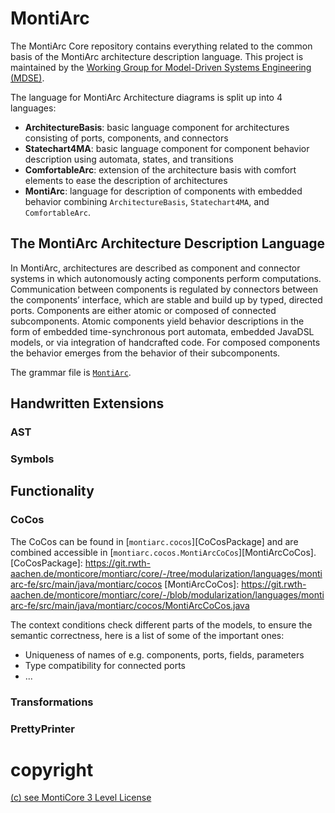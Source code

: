 <!-- (c) https://github.com/MontiCore/monticore -->
# MontiArc

The MontiArc Core repository contains everything related to the common basis
of the MontiArc architecture description language. This project is maintained
by the [Working Group for Model-Driven Systems Engineering (MDSE)][mdse].

[se-rwth]: http://www.se-rwth.de
[mdse]:http://www.se-rwth.de/teams/mdse/

The language for MontiArc Architecture diagrams is split up into 4 languages:
- **ArchitectureBasis**: basic language component for architectures consisting
of ports, components, and connectors
- **Statechart4MA**: basic language component for component behavior description
using automata, states, and transitions
- **ComfortableArc**: extension of the architecture basis with comfort elements
to ease the description of architectures
- **MontiArc**: language for description of components with embedded behavior 
combining `ArchitectureBasis`, `Statechart4MA`, and `ComfortableArc`.

## The MontiArc Architecture Description Language

In MontiArc, architectures are described as component and connector systems in
which autonomously acting components perform computations. Communication between
components is regulated by connectors between the components’ interface,
which are stable and build up by typed, directed ports. Components are either 
atomic or composed of connected subcomponents. Atomic components yield
behavior descriptions in the form of embedded time-synchronous port automata, 
embedded JavaDSL models, or via integration of handcrafted code. For composed 
components the behavior emerges from the behavior of their subcomponents. 

The grammar file is [`MontiArc`][MontiArcGrammar].

[MontiArcGrammar]: https://git.rwth-aachen.de/monticore/montiarc/core/-/blob/modularization/languages/montiarc-fe/src/main/grammars/MontiArc.mc4

## Handwritten Extensions
### AST

### Symbols

## Functionality
### CoCos
The CoCos can be found in 
 [`montiarc.cocos`][CoCosPackage] and are combined accessible in
 [`montiarc.cocos.MontiArcCoCos`][MontiArcCoCos].
[CoCosPackage]: https://git.rwth-aachen.de/monticore/montiarc/core/-/tree/modularization/languages/montiarc-fe/src/main/java/montiarc/cocos
[MontiArcCoCos]: https://git.rwth-aachen.de/monticore/montiarc/core/-/blob/modularization/languages/montiarc-fe/src/main/java/montiarc/cocos/MontiArcCoCos.java

The context conditions check different parts of the models, to ensure the
 semantic correctness, here is a list of some of the important ones:
- Uniqueness of names of e.g. components, ports, fields, parameters
- Type compatibility for connected ports
- ...

### Transformations

### PrettyPrinter


# copyright

[(c) see MontiCore 3 Level License](https://github.com/MontiCore/monticore)